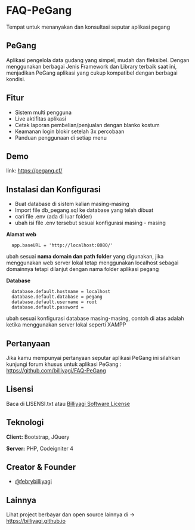 # FAQ-PeGang
Tempat untuk menanyakan dan konsultasi seputar aplikasi pegang



## PeGang

Aplikasi pengelola data gudang yang simpel, mudah dan fleksibel. Dengan menggunakan berbagai Jenis Framework dan Library terbaik saat ini, menjadikan PeGang aplikasi yang cukup kompatibel dengan berbagai kondisi.


## Fitur

- Sistem multi pengguna
- Live aktifitas aplikasi
- Cetak laporan pembelian/penjualan dengan blanko kostum
- Keamanan login blokir setelah 3x percobaan
- Panduan penggunaan di setiap menu


## Demo

link: https://pegang.cf/


## Instalasi dan Konfigurasi

- Buat database di sistem kalian masing-masing
- Import file db_pegang.sql ke database yang telah dibuat
- cari file .env (ada di luar folder) 
- ubah isi file .env tersebut sesuai konfigurasi masing - masing


**Alamat web**
```
  app.baseURL = 'http://localhost:8080/'
```
ubah sesuai **nama domain dan path folder** yang digunakan, jika menggunakan web server lokal tetap menggunakan localhost sebagai domainnya tetapi dilanjut dengan nama folder aplikasi pegang

**Database**
```
  database.default.hostname = localhost
  database.default.database = pegang
  database.default.username = root
  database.default.password = 
```
ubah sesuai konfigurasi database masing-masing, contoh di atas adalah ketika menggunakan server lokal seperti XAMPP
## Pertanyaan
Jika kamu mempunyai pertanyaan seputar aplikasi PeGang ini silahkan kunjungi
forum khusus untuk aplikasi PeGang : https://github.com/billiyagi/FAQ-PeGang

## Lisensi
Baca di LISENSI.txt atau [Billiyagi Software License](https://pastebin.com/MpkdjBjT)


## Teknologi

**Client:** Bootstrap, JQuery

**Server:** PHP, Codeigniter 4


## Creator & Founder

- [@febrybilliyagi](https://www.github.com/billiyagi)


## Lainnya

Lihat project berbayar dan open source lainnya di -> https://billiyagi.github.io


